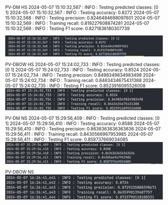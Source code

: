 PV-DM HS
2024-05-07 15:10:32,567 : INFO : Testing predicted classes: [0 1]
2024-05-07 15:10:32,567 : INFO : Testing accuracy: 0.8272
2024-05-07 15:10:32,568 : INFO : Testing precision: 0.8246484698097601
2024-05-07 15:10:32,569 : INFO : Training recall: 0.819227608874281
2024-05-07 15:10:32,569 : INFO : Testing F1 score: 0.8271836180307739

![](https://raw.githubusercontent.com/ustc21xyx/picture-bed/main/20240507151402.png)

PV-DBOW HS
2024-05-07 15:24:02,733 : INFO : Testing predicted classes: [0 1]
2024-05-07 15:24:02,733 : INFO : Testing accuracy: 0.8524
2024-05-07 15:24:02,734 : INFO : Testing precision: 0.8498349834983498
2024-05-07 15:24:02,734 : INFO : Training recall: 0.8463434675431388
2024-05-07 15:24:02,735 : INFO : Testing F1 score: 0.8523916095526008
![](https://raw.githubusercontent.com/ustc21xyx/picture-bed/main/20240507152553.png)

PV-DM NS
2024-05-07 15:29:56,409 : INFO : Testing predicted classes: [0 1]
2024-05-07 15:29:56,410 : INFO : Testing accuracy: 0.8588
2024-05-07 15:29:56,410 : INFO : Testing precision: 0.8636363636363636
2024-05-07 15:29:56,411 : INFO : Training recall: 0.8430566967953985
2024-05-07 15:29:56,411 : INFO : Testing F1 score: 0.858737669034085
![](https://raw.githubusercontent.com/ustc21xyx/picture-bed/main/20240507153640.png)

PV-DBOW NS
![](https://raw.githubusercontent.com/ustc21xyx/picture-bed/main/20240507162750.png)